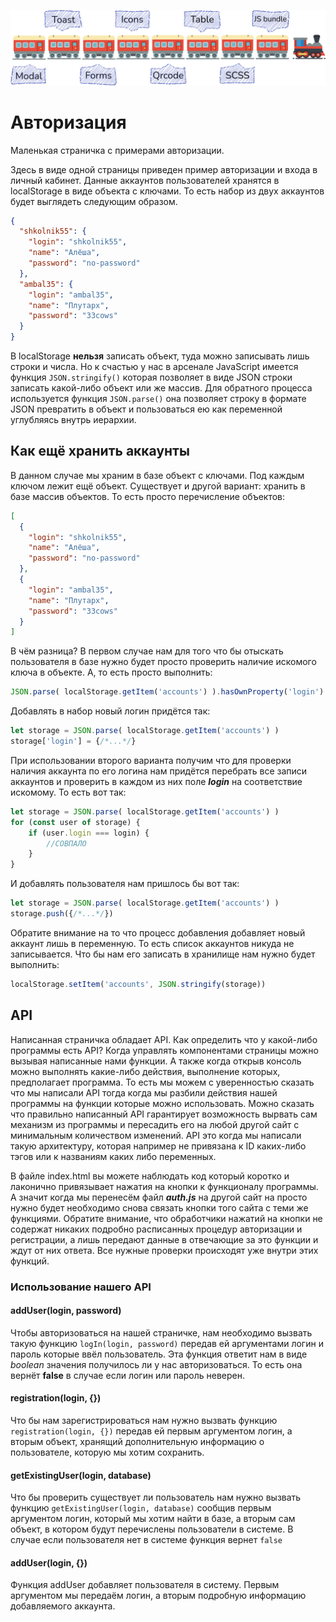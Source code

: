 ![alt text](https://github.com/Sergisa/WebTrain/blob/master/webTrain.png?raw=true)

# Авторизация

Маленькая страничка с примерами авторизации.

Здесь в виде одной страницы приведен пример авторизации и входа в личный кабинет. Данные аккаунтов пользователей
хранятся в localStorage в виде объекта с ключами. То есть набор из двух аккаунтов будет выглядеть следующим образом.

```json
{
  "shkolnik55": {
    "login": "shkolnik55",
    "name": "Алёша",
    "password": "no-password"
  },
  "ambal35": {
    "login": "ambal35",
    "name": "Плутарх",
    "password": "33cows"
  }
}
```

В localStorage **нельзя** записать объект, туда можно записывать лишь строки и числа. Но к счастью у нас в арсенале
JavaScript имеется функция ``JSON.stringify()`` которая позволяет в виде JSON строки записать какой-либо объект или же
массив.
Для обратного процесса используется функция ``JSON.parse()`` она позволяет строку в формате JSON превратить в объект и
пользоваться ею как переменной углубляясь внутрь иерархии.

## Как ещё хранить аккаунты

В данном случае мы храним в базе объект с ключами. Под каждым ключом лежит ещё объект. Существует и другой вариант:
хранить в базе массив объектов. То есть просто перечисление объектов:

```json
[
  {
    "login": "shkolnik55",
    "name": "Алёша",
    "password": "no-password"
  },
  {
    "login": "ambal35",
    "name": "Плутарх",
    "password": "33cows"
  }
]
```

В чём разница?
В первом случае нам для того что бы отыскать пользователя в базе нужно будет просто проверить наличие искомого ключа в
объекте. А, то есть просто выполнить:

```javascript
JSON.parse( localStorage.getItem('accounts') ).hasOwnProperty('login')
```

Добавлять в набор новый логин придётся так:

```javascript
let storage = JSON.parse( localStorage.getItem('accounts') )
storage['login'] = {/*...*/}
```

При использовании второго варианта получим что для проверки наличия аккаунта по его логина нам придётся перебрать все
записи аккаунтов и проверить в каждом из них поле _**login**_ на соответствие искомому. То есть вот так:

```javascript
let storage = JSON.parse( localStorage.getItem('accounts') )
for (const user of storage) {
    if (user.login === login) {
        //СОВПАЛО
    }
}
```

И добавлять пользователя нам пришлось бы вот так:

```javascript
let storage = JSON.parse( localStorage.getItem('accounts') )
storage.push({/*...*/})
```

Обратите внимание на то что процесс добавления добавляет новый аккаунт лишь в переменную. То есть список аккаунтов
никуда не записывается. Что бы нам его записать в хранилище нам нужно будет выполнить:

```javascript
localStorage.setItem('accounts', JSON.stringify(storage))
```

## API

Написанная страничка обладает API. Как определить что у какой-либо программы есть API? Когда управлять компонентами
страницы можно вызывая написанные нами функции. А также когда открыв консоль можно выполнять какие-либо действия,
выполнение которых, предполагает программа. То есть мы можем с уверенностью сказать что мы написали API тогда когда мы
разбили действия нашей программы на функции которые можно использовать. Можно сказать что правильно написанный
API гарантирует возможность вырвать сам механизм из программы и пересадить его на любой другой сайт с минимальным
количеством изменений. API это когда мы написали такую архитектуру, которая например не привязана к ID каких-либо тэгов
или к названиям каких либо переменных.

В файле index.html вы можете наблюдать код который коротко и лаконично привязывает нажатия на кнопки к функционалу
программы. А значит когда мы перенесём файл _**auth.js**_ на другой сайт на просто нужно будет необходимо снова связать
кнопки того сайта с теми же функциями. Обратите внимание, что обработчики нажатий на кнопки не содержат никаких подробно
расписанных процедур авторизации и регистрации, а лишь передают данные в отвечающие за это функции и ждут от них ответа.
Все нужные проверки происходят уже внутри этих функций.

### Использование нашего API

#### addUser(login, password)

Чтобы авторизоваться на нашей страничке, нам необходимо вызвать такую функцию ``logIn(login, password)`` передав ей
аргументами логин и пароль которые ввёл пользователь. Эта функция ответит нам в виде _boolean_ значения получилось ли у
нас авторизоваться. То есть она вернёт **false** в случае если логин или пароль неверен.

#### registration(login, {})

Что бы нам зарегистрироваться нам нужно вызвать функцию ``registration(login, {})`` передав ей первым аргументом логин,
а вторым объект, хранящий дополнительную информацию о пользователе, которую мы хотим сохранить.

#### getExistingUser(login, database)

Что бы проверить существует ли пользователь нам нужно вызвать функцию ``getExistingUser(login, database)`` сообщив
первым аргументом логин, который мы хотим найти в базе, а вторым сам объект, в котором будут перечислены пользователи в
системе. В случае если пользователя нет в системе функция вернет ``false``

#### addUser(login, {})

Функция addUser добавляет пользователя в систему. Первым аргументом мы передаём логин, а вторым подробную информацию
добавляемого аккаунта.

